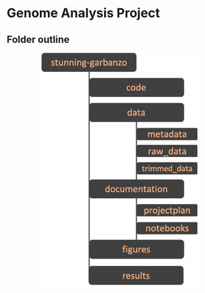 # Genome Analysis Project

## Folder outline
<p align="center">
    <img src="images_github/folderoutline.png" width="350"/>
</p>

